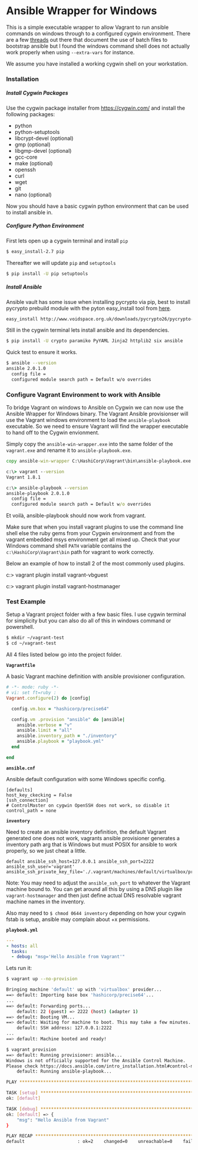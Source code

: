 # Ansible Wrapper for Windows

This is a simple executable wrapper to allow Vagrant to run ansible commands on windows through to a configured cygwin environment. There are a few [threads](http://stackoverflow.com/questions/29743491/how-to-install-ansible-playbook-on-windows-as-host-with-vagrant) out there that document the use of batch files to bootstrap ansible but I found the windows command shell does not actually work properly when using `--extra-vars` for instance.

We assume you have installed a working cygwin shell on your workstation.

### Installation

##### Install Cygwin Packages

Use the cygwin package installer from https://cygwin.com/ and install the following packages:
* python
* python-setuptools
* libcrypt-devel (optional)
* gmp (optional)
* libgmp-devel (optional)
* gcc-core
* make (optional)
* openssh
* curl
* wget
* git
* nano (optional)

Now you should have a basic cygwin python environment that can be used to install ansible in.

##### Configure Python Environment

First lets open up a cygwin terminal and install `pip`

```sh
$ easy_install-2.7 pip
```

Thereafter we will update `pip` and `setuptools`

```sh
$ pip install -U pip setuptools
```
##### Install Ansible

Ansible vault has some issue when installing pycrypto via pip, best to install pycrypto prebuild module with the pyton easy_install tool from [here](http://www.voidspace.org.uk/python/modules.shtml#pycrypto).

```sh
easy_install http://www.voidspace.org.uk/downloads/pycrypto26/pycrypto-2.6.win-amd64-py2.7.exe
```

Still in the cygwin terminal lets install ansible and its dependencies.

```sh
$ pip install -U crypto paramiko PyYAML Jinja2 httplib2 six ansible
```

Quick test to ensure it works.

```sh
$ ansible --version
ansible 2.0.1.0
  config file =
  configured module search path = Default w/o overrides
```

### Configure Vagrant Environment to work with Ansible

To bridge Vagrant on windows to Ansible on Cygwin we can now use the Ansible Wrapper for Windows binary. The Vagrant Ansible provisionser will use the Vagrant windows environment to load the `ansible-playbook` executable. So we need to ensure Vagrant will find the wrapper executable to hand off to the Cygwin envionment.

Simply copy the `ansible-win-wrapper.exe` into the same folder of the `vagrant.exe` and rename it to `ansible-playbook.exe`.

```cmd
copy ansible-win-wrapper C:\HashiCorp\Vagrant\bin\ansible-playbook.exe

c:\> vagrant --version
Vagrant 1.8.1

c:\> ansible-playbook --version
ansible-playbook 2.0.1.0
  config file =
  configured module search path = Default w/o overrides
```

Et voilà, ansible-playbook should now work from vagrant.

Make sure that when you install vagrant plugins to use the command line shell else the ruby gems from your Cygwin environment and from the vagrant embedded msys environment get all mixed up. Check that your Windows command shell `PATH` variable contains the `c:\HashiCorp\Vagrant\bin` path for vagrant to work correctly.

Below an example of how to install 2 of the most commonly used plugins.

c:\> vagrant plugin install vagrant-vbguest

c:\> vagrant plugin install vagrant-hostmanager

### Test Example

Setup a Vagrant project folder with a few basic files. I use cygwin terminal for simplicity but you can also do all of this in windows command or powershell.

```sh
$ mkdir ~/vagrant-test
$ cd ~/vagrant-test
```

All 4 files listed below go into the project folder. 

**`Vagrantfile`**

A basic Vagrant machine definition with ansible provisioner configuration.

```rb
# -*- mode: ruby -*-
# vi: set ft=ruby :
Vagrant.configure(2) do |config|

  config.vm.box = "hashicorp/precise64"

  config.vm .provision "ansible" do |ansible|
    ansible.verbose = "v"
    ansible.limit = "all"
    ansible.inventory_path = "./inventory"
    ansible.playbook = "playbook.yml"
  end

end
```

**`ansible.cnf`**

Ansible default configuration with some Windows specific config.

```properties
[defaults]
host_key_ckecking = False
[ssh_connection]
# ControlMaster on cygwin OpenSSH does not work, so disable it
control_path = none
```

**`inventory`**

Need to create an ansible inventory definition, the default Vagrant generated one does not work, vagrants ansible provisioner generates a inventory path arg that is Windows but must POSIX for ansible to work properly, so we just cheat a little.

```properties
default ansible_ssh_host=127.0.0.1 ansible_ssh_port=2222 ansible_ssh_user='vagrant' ansible_ssh_private_key_file='./.vagrant/machines/default/virtualbox/private_key'
```
Note: You may need to adjust the `ansible_ssh_port` to whatever the Vagrant machine bound to. You can get around all this by using a DNS plugin like `vagrant-hostmanager` and then just define actual DNS resolvable vagrant machine names in the inventory.

Also may need to `$ chmod 0644 inventory` depending on how your cygwin fstab is setup, ansible may complain about +x permissions.

**`playbook.yml`**

```yaml
---
- hosts: all
  tasks:
  - debug: "msg='Hello Ansible from Vagrant'"
```

Lets run it:

```sh
$ vagrant up --no-provision

Bringing machine 'default' up with 'virtualbox' provider...
==> default: Importing base box 'hashicorp/precise64'...
...
==> default: Forwarding ports...
    default: 22 (guest) => 2222 (host) (adapter 1)
==> default: Booting VM...
==> default: Waiting for machine to boot. This may take a few minutes...
    default: SSH address: 127.0.0.1:2222
...
==> default: Machine booted and ready!
```

```sh
$ vagrant provision
==> default: Running provisioner: ansible...
Windows is not officially supported for the Ansible Control Machine.
Please check https://docs.ansible.com/intro_installation.html#control-machine-requirements
    default: Running ansible-playbook...

PLAY ***************************************************************************

TASK [setup] *******************************************************************
ok: [default]

TASK [debug] *******************************************************************
ok: [default] => {
    "msg": "Hello Ansible from Vagrant"
}

PLAY RECAP *********************************************************************
default                    : ok=2    changed=0    unreachable=0    failed=0
```
